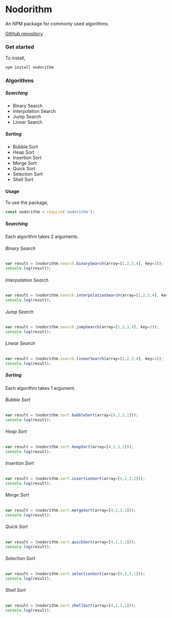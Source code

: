 # Nodorithm

An NPM package for commonly used algorithms.

[GitHub repository](https://github.com/sharadbhat/nodorithm)

### Get started
To install,
```sh
npm install nodorithm
```

### Algorithms
##### Searching
- Binary Search
- Interpolation Search
- Jump Search
- Linear Search

##### Sorting
- Bubble Sort
- Heap Sort
- Insertion Sort
- Merge Sort
- Quick Sort
- Selection Sort
- Shell Sort

#### Usage
To use the package,
```javascript
const nodorithm = require('nodorithm');
```

##### Searching
Each algorithm takes 2 arguments.
###### Binary Search
```javascript
var result = (nodorithm.search.binarySearch(array=[1,2,3,4], key=3));
console.log(result);
```

###### Interpolation Search
```javascript
var result = (nodorithm.search.interpolationSearch(array=[1,2,3,4], key=3));
console.log(result);
```

###### Jump Search
```javascript
var result = (nodorithm.search.jumpSearch(array=[1,2,3,4], key=3));
console.log(result);
```

###### Linear Search
```javascript
var result = (nodorithm.search.linearSearch(array=[1,2,3,4], key=3));
console.log(result);
```

##### Sorting
Each algorithm takes 1 argument.
###### Bubble Sort
```javascript
var result = (nodorithm.sort.bubbleSort(array=[4,2,3,1]));
console.log(result);
```

###### Heap Sort
```javascript
var result = (nodorithm.sort.heapSort(array=[4,2,3,1]));
console.log(result);
```

###### Insertion Sort
```javascript
var result = (nodorithm.sort.insertionSort(array=[4,2,3,1]));
console.log(result);
```

###### Merge Sort
```javascript
var result = (nodorithm.sort.mergeSort(array=[4,2,3,1]));
console.log(result);
```

###### Quick Sort
```javascript
var result = (nodorithm.sort.quickSort(array=[4,2,3,1]));
console.log(result);
```

###### Selection Sort
```javascript
var result = (nodorithm.sort.selectionSort(array=[4,2,3,1]));
console.log(result);
```

###### Shell Sort
```javascript
var result = (nodorithm.sort.shellSort(array=[4,2,3,1]));
console.log(result);
```
